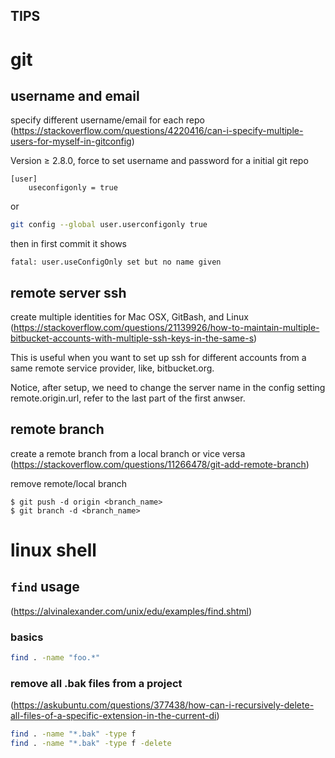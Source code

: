 TIPS
----

# git

## username and email
specify different username/email for each repo
(https://stackoverflow.com/questions/4220416/can-i-specify-multiple-users-for-myself-in-gitconfig)

Version ≥ 2.8.0, force to set username and password for a initial git repo
```
[user]
    useconfigonly = true
```
or
```sh
git config --global user.userconfigonly true
```

then in first commit it shows
```
fatal: user.useConfigOnly set but no name given
```

## remote server ssh 
create multiple identities for Mac OSX, GitBash, and Linux
(https://stackoverflow.com/questions/21139926/how-to-maintain-multiple-bitbucket-accounts-with-multiple-ssh-keys-in-the-same-s)

This is useful when you want to set up ssh for different accounts from a same remote service provider, like, bitbucket.org.

Notice, after setup, we need to change the server name in the config setting remote.origin.url, refer to the last part of the first anwser.

## remote branch
 create a remote branch from a local branch or vice versa
(https://stackoverflow.com/questions/11266478/git-add-remote-branch)

 remove remote/local branch
 ```
 $ git push -d origin <branch_name>
 $ git branch -d <branch_name>
 ```


# linux shell
## `find` usage
(https://alvinalexander.com/unix/edu/examples/find.shtml)


### basics
```bash
find . -name "foo.*" 
```

### remove all .bak files from a project
(https://askubuntu.com/questions/377438/how-can-i-recursively-delete-all-files-of-a-specific-extension-in-the-current-di)
```bash
find . -name "*.bak" -type f
find . -name "*.bak" -type f -delete
```



